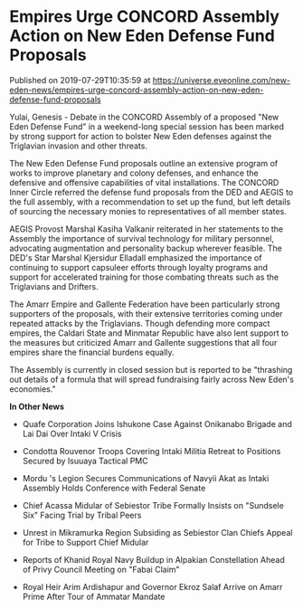 # Empires Urge CONCORD Assembly Action on New Eden Defense Fund Proposals
Published on 2019-07-29T10:35:59 at https://universe.eveonline.com/new-eden-news/empires-urge-concord-assembly-action-on-new-eden-defense-fund-proposals

Yulai, Genesis - Debate in the CONCORD Assembly of a proposed "New Eden Defense Fund" in a weekend-long special session has been marked by strong support for action to bolster New Eden defenses against the Triglavian invasion and other threats.

The New Eden Defense Fund proposals outline an extensive program of works to improve planetary and colony defenses, and enhance the defensive and offensive capabilities of vital installations. The CONCORD Inner Circle referred the defense fund proposals from the DED and AEGIS to the full assembly, with a recommendation to set up the fund, but left details of sourcing the necessary monies to representatives of all member states.

AEGIS Provost Marshal Kasiha Valkanir reiterated in her statements to the Assembly the importance of survival technology for military personnel, advocating augmentation and personality backup wherever feasible. The DED's Star Marshal Kjersidur Elladall emphasized the importance of continuing to support capsuleer efforts through loyalty programs and support for accelerated training for those combating threats such as the Triglavians and Drifters.

The Amarr Empire and Gallente Federation have been particularly strong supporters of the proposals, with their extensive territories coming under repeated attacks by the Triglavians. Though defending more compact empires, the Caldari State and Minmatar Republic have also lent support to the measures but criticized Amarr and Gallente suggestions that all four empires share the financial burdens equally.

The Assembly is currently in closed session but is reported to be "thrashing out details of a formula that will spread fundraising fairly across New Eden's economies."

**In Other News**

  * Quafe Corporation Joins Ishukone Case Against Onikanabo Brigade and Lai Dai Over Intaki V Crisis


  * Condotta Rouvenor Troops Covering Intaki Militia Retreat to Positions Secured by Isuuaya Tactical PMC


  * Mordu 's Legion Secures Communications of Navyii Akat as Intaki Assembly Holds Conference with Federal Senate


  * Chief Acassa Midular of Sebiestor Tribe Formally Insists on "Sundsele Six" Facing Trial by Tribal Peers


  * Unrest in Mikramurka Region Subsiding as Sebiestor Clan Chiefs Appeal for Tribe to Support Chief Midular


  * Reports of Khanid Royal Navy Buildup in Alpakian Constellation Ahead of Privy Council Meeting on "Fabai Claim"


  * Royal Heir Arim Ardishapur and Governor Ekroz Salaf Arrive on Amarr Prime After Tour of Ammatar Mandate
